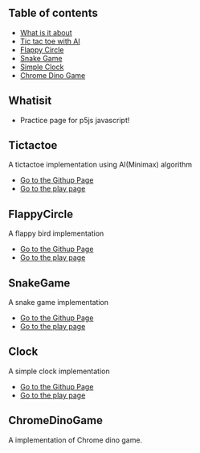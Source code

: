 ## Table of contents
* [What is it about](#Whatisit)
* [Tic tac toe with AI](#Tictactoe)
* [Flappy Circle](#FlappyCircle)
* [Snake Game](#SnakeGame)
* [Simple Clock](#Clock)
* [Chrome Dino Game](#ChromeDinoGame)


## Whatisit
* Practice page for p5js javascript!

## Tictactoe
A tictactoe implementation using AI(Minimax) algorithm

* [Go to the Githup Page](https://github.com/kbckbc/p5-tictactoe)
* [Go to the play page](https://editor.p5js.org/bychan/full/WyP2_ZfEm)

## FlappyCircle
A flappy bird implementation

* [Go to the Githup Page](https://github.com/kbckbc/p5-flappycircle)
* [Go to the play page](https://editor.p5js.org/bychan/full/7-y7-Pa04)


## SnakeGame
A snake game implementation

* [Go to the Githup Page](https://github.com/kbckbc/p5-snake)
* [Go to the play page](https://editor.p5js.org/bychan/full/eHzgPkmiR)

## Clock
A simple clock implementation

* [Go to the Githup Page](https://github.com/kbckbc/p5-clock)
* [Go to the play page](https://editor.p5js.org/bychan/full/FL7Cn26Sh)


## ChromeDinoGame
A implementation of Chrome dino game.
  
